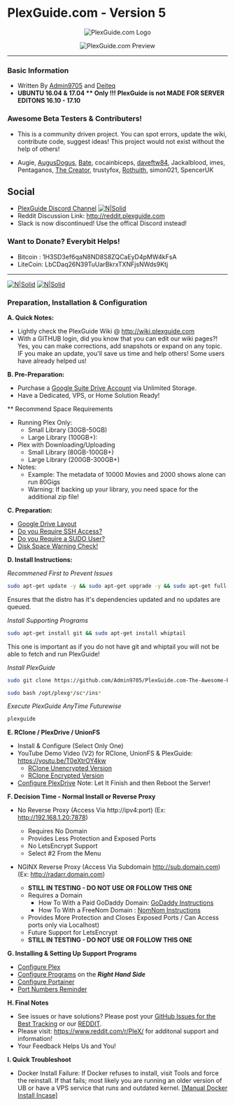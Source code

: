 # PlexGuide.com - Version 5

<p align="center">
  <img src="https://github.com/Admin9705/PlexGuide.com-The-Awesome-Plex-Server/blob/Version-5/scripts/plexguide-logo5.PNG?raw=true" alt="PlexGuide.com Logo"/>
</p>

<p align="center">
  <img src="https://github.com/Admin9705/PlexGuide.com-The-Awesome-Plex-Server/blob/Version-5/scripts/preview01.png?raw=true" alt="PlexGuide.com Preview"/>
</p>

----------------------------------------------------------------------
### Basic Information
- Written By [Admin9705](https://github.com/Admin9705) and [Deiteq](https://github.com/Deiteq)
- **UBUNTU 16.04 & 17.04 ** Only !!! PlexGuide is not MADE FOR SERVER EDITONS 16.10 - 17.10**

### Awesome Beta Testers & Contributers!

- This is a community driven project. You can spot errors, update the wiki, contribute code, suggest ideas! This project would not exist without the help of others!

- Augie, [AugusDogus](https://github.com/AugusDogus), [Bate](https://github.com/batedk), cocainbiceps, [daveftw84](https://github.com/daveftw84), Jackalblood, imes, Pentaganos, [The Creator](https://github.com/TheCreatorzOne), trustyfox, [Rothuith](https://github.com/Rothuith), simon021, SpencerUK 

## Social
- [PlexGuide Discord Channel](https://discord.gg/mg7bVnw) [![N|Solid](https://github.com/Admin9705/PlexGuide.com-The-Awesome-Plex-Server/blob/Version-5/scripts/discord-button.PNG?raw=true)](https://discord.gg/mg7bVnw)
- Reddit Discussion Link: http://reddit.plexguide.com
- Slack is now discontinued! Use the offical Discord instead!

### Want to Donate? Everybit Helps!

- Bitcoin : 1H3SD3ef6qaN8ND8S8ZQCaEyD4pMW4kFsA
- LiteCoin: LbCDaq26N39TuUarBkrxTXNFjsNWds9Ktj

----------------------------------------------------------------------

[![N|Solid](https://camo.githubusercontent.com/348b82630f4f5be3c775c9caed3bb5765b0b3018/687474703a2f2f692e696d6775722e636f6d2f785370773438322e706e67)](https://github.com/Admin9705/PlexGuide.com-The-Awesome-Plex-Server/issues) [![N|Solid](https://camo.githubusercontent.com/653f9f8e115242dddb8f6282d17c8ef550844294/687474703a2f2f692e696d6775722e636f6d2f6d464f304f75582e706e67)](http://feathub.com/Admin9705/PlexGuide.com-The-Awesome-Plex-Server)

### Preparation, Installation & Configuration

**A. Quick Notes:**
- Lightly check the PlexGuide Wiki @ http://wiki.plexguide.com
- With a GITHUB login, did you know that you can edit our wiki pages?! Yes, you can make corrections, add snapshots or expand on any topic. IF you make an update, you'll save us time and help others! Some users have already helped us!

**B. Pre-Preparation:**
- Purchase a [Google Suite Drive Account](https://gsuite.google.com) via Unlimited Storage.
- Have a Dedicated, VPS, or Home Solution Ready!

** Recommend Space Requirements
- Running Plex Only:
  - Small Library (30GB-50GB)
  - Large Library (100GB+):
- Plex with Downloading/Uploading
  - Small Library (80GB-100GB+)
  - Large Library (200GB-300GB+)
- Notes:
  - Example:  The metadata of 10000 Movies and 2000 shows alone can run 80Gigs
  - Warning:  If backing up your library, you need space for the additional zip file!

**C. Preparation:**
 - [Google Drive Layout](https://github.com/Admin9705/PlexGuide.com-The-Awesome-Plex-Server/wiki/Google-Drive-Layout)
 - [Do you Require SSH Access?](https://github.com/Admin9705/PlexGuide.com-The-Awesome-Plex-Server/wiki/Access-via-SSH)
 - [Do you Require a SUDO User?](https://github.com/Admin9705/PlexGuide.com-The-Awesome-Plex-Server/wiki/Creating-a-SUDO-User)
 - [Disk Space Warning Check!](https://github.com/Admin9705/PlexGuide.com-The-Awesome-Plex-Server/wiki/Disk-Check-Warning!)

**D. Install Instructions:**

*Recommened First to Prevent Issues*
```sh
sudo apt-get update -y && sudo apt-get upgrade -y && sudo apt-get full-upgrade -y
```
Ensures that the distro has it's dependencies updated and no updates are queued.

*Install Supporting Programs*
```sh
sudo apt-get install git && sudo apt-get install whiptail
```
This one is important as if you do not have git and whiptail you will not be able to fetch and run PlexGuide!

*Install PlexGuide*
```sh
sudo git clone https://github.com/Admin9705/PlexGuide.com-The-Awesome-Plex-Server.git /opt/plexguide
```
```sh
sudo bash /opt/plexg*/sc*/ins*
```

*Execute PlexGuide AnyTime Futurewise*
```sh
plexguide
```
**E. RClone / PlexDrive / UnionFS**
 - Install & Configure (Select Only One)
 - YouTube Demo Video (V2) for RClone, UnionFS & PlexGuide: https://youtu.be/T0eXtrOY4kw
   - [RClone Unencrypted Version](http://unrclone.plexguide.com)  
   - [RClone Encrypted Version](http://enrclone.plexguide.com)   
 - [Configure PlexDrive](http://plexdrive.plexguide.com) Note: Let It Finish and then Reboot the Server!

**F. Decision Time - Normal Install or Reverse Proxy**
- No Reverse Proxy (Access Via http://ipv4:port) (Ex: http://192.168.1.20:7878)
  - Requires No Domain
  - Provides Less Protection and Exposed Ports
  - No LetsEncrypt Support
  - Select #2 From the Menu

- NGINX Reverse Proxy (Access Via Subdomain http://sub.domain.com) (Ex: http://radarr.domain.com)
  - **STILL IN TESTING - DO NOT USE OR FOLLOW THIS ONE**
  - Requires a Domain
    - How To With a Paid GoDaddy Domain: [GoDaddy Instructions](https://github.com/Admin9705/PlexGuide.com-The-Awesome-Plex-Server/wiki/Godaddy-Domain-to-IPv4-Instructions)
    - How To With a FreeNom Domain     : [NomNom Instructions](https://github.com/Admin9705/PlexGuide.com-The-Awesome-Plex-Server/wiki/FreeNom-Domain-to-IPv4-Instructions)
  - Provides More Protection and Closes Exposed Ports / Can Access ports only via Localhost)
  - Future Support for LetsEncrypt
  - **STILL IN TESTING - DO NOT USE OR FOLLOW THIS ONE**

**G. Installing & Setting Up Support Programs**

 - [Configure Plex](https://github.com/Admin9705/PlexGuide.com-The-Awesome-Plex-Server/wiki/Plex-Guide)
 - [Configure Programs](http://wiki.plexguide.com) on the ***Right Hand Side***
 - [Configure Portainer](https://github.com/Admin9705/PlexGuide.com-The-Awesome-Plex-Server/wiki/Portainer)
 - [Port Numbers Reminder](https://github.com/Admin9705/PlexGuide.com-The-Awesome-Plex-Server/wiki/Port-Assignments)

**H. Final Notes**
- See issues or have solutions? Please post your [GitHub Issues for the Best Tracking](https://github.com/Admin9705/PlexGuide.com-The-Awesome-Plex-Server/issues) or our [REDDIT](http://reddit.plexguide.com).
- Please visit: https://www.reddit.com/r/PleX/ for additonal support and information!
- Your Feedback Helps Us and You!

**I. Quick Troubleshoot**
- Docker Install Failure: If Docker refuses to install, visit Tools and force the reinstall. If that fails; most likely you are running an older version of UB or have a VPS service that runs and outdated kernel. [[Manual Docker Install Incase]](https://docs.docker.com/engine/installation/linux/docker-ce/ubuntu/#install-using-the-repository)
